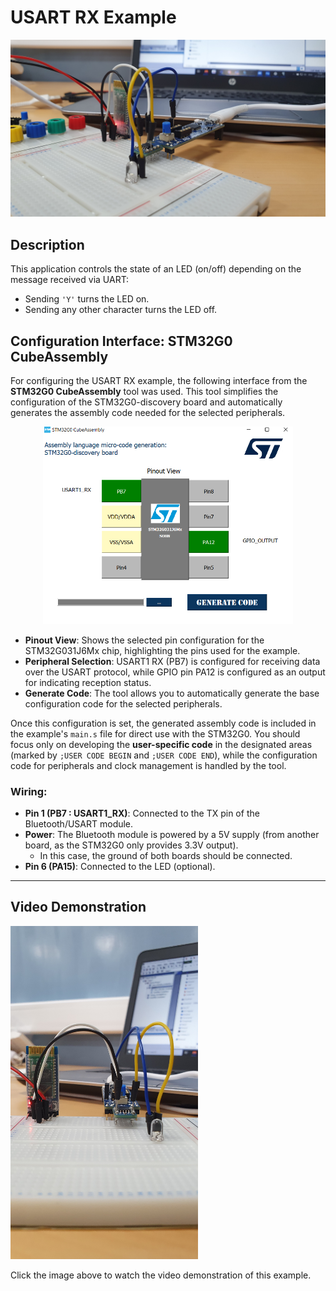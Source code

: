 # USART RX Example

![USART RX Example](../../../Images/RX1.jpg) <!-- Replace with the correct image path if necessary -->

## Description
This application controls the state of an LED (on/off) depending on the message received via UART:
- Sending `'Y'` turns the LED on.
- Sending any other character turns the LED off.


## Configuration Interface: STM32G0 CubeAssembly

For configuring the USART RX example, the following interface from the **STM32G0 CubeAssembly** tool was used. This tool simplifies the configuration of the STM32G0-discovery board and automatically generates the assembly code needed for the selected peripherals.

<div align="center">
  <img src="../../../Images/USART_RX_Config_Interface.png" alt="STM32G0 CubeAssembly Interface for USART RX" width="400">
</div>

- **Pinout View**: Shows the selected pin configuration for the STM32G031J6Mx chip, highlighting the pins used for the example.
- **Peripheral Selection**: USART1 RX (PB7) is configured for receiving data over the USART protocol, while GPIO pin PA12 is configured as an output for indicating reception status.
- **Generate Code**: The tool allows you to automatically generate the base configuration code for the selected peripherals.

Once this configuration is set, the generated assembly code is included in the example's `main.s` file for direct use with the STM32G0. You should focus only on developing the **user-specific code** in the designated areas (marked by `;USER CODE BEGIN` and `;USER CODE END`), while the configuration code for peripherals and clock management is handled by the tool.


### Wiring:
- **Pin 1 (PB7 : USART1_RX)**: Connected to the TX pin of the Bluetooth/USART module.
- **Power**: The Bluetooth module is powered by a 5V supply (from another board, as the STM32G0 only provides 3.3V output).
  - In this case, the ground of both boards should be connected.
- **Pin 6 (PA15)**: Connected to the LED (optional).

---

## Video Demonstration

<a href="https://player.vimeo.com/video/1015182859">
    <img src="../../../Images/RX2.jpg" alt="Video Demonstration" width="300">
</a>

Click the image above to watch the video demonstration of this example.

